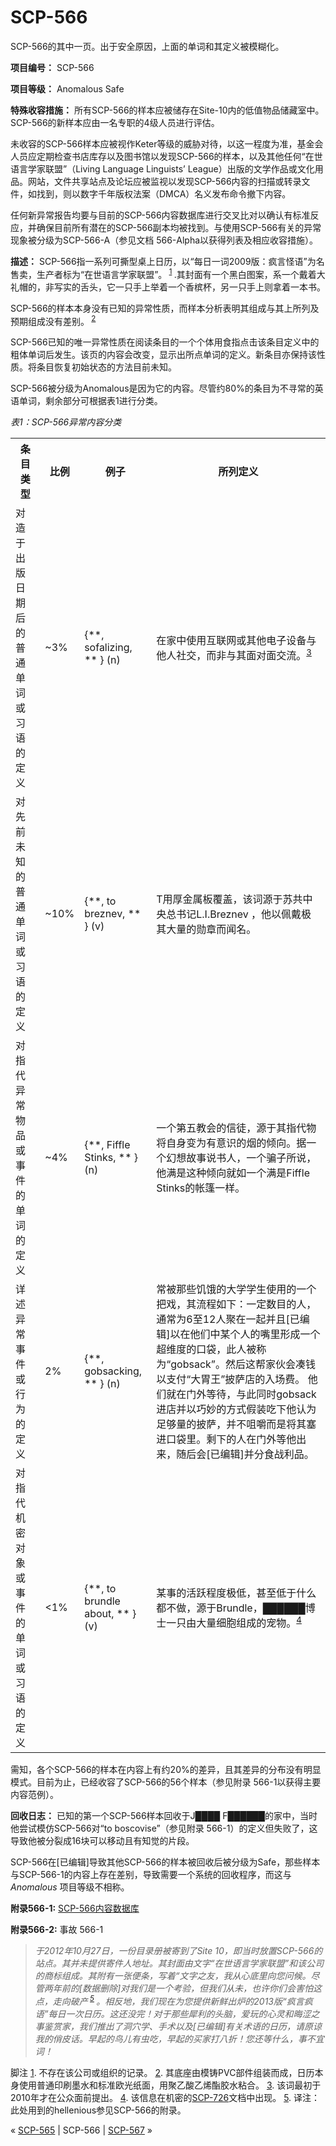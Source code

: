 # SCP-566
                        




SCP-566的其中一页。出于安全原因，上面的单词和其定义被模糊化。



**项目编号：**  SCP-566

**项目等级：**  Anomalous Safe

**特殊收容措施：**  所有SCP-566的样本应被储存在Site-10内的低值物品储藏室中。SCP-566的新样本应由一名专职的4级人员进行评估。

未收容的SCP-566样本应被视作Keter等级的威胁对待，以这一程度为准，基金会人员应定期检查书店库存以及图书馆以发现SCP-566的样本，以及其他任何“在世语言学家联盟”（Living Language Linguists’ League）出版的文学作品或文化用品。网站，文件共享站点及论坛应被监视以发现SCP-566内容的扫描或转录文件，如找到，则以数字千年版权法案（DMCA）名义发布命令撤下内容。

任何新异常报告均要与目前的SCP-566内容数据库进行交叉比对以确认有标准反应，并确保目前所有潜在的SCP-566副本均被找到。与使用SCP-566有关的异常现象被分级为SCP-566-A（参见文档 566-Alpha以获得列表及相应收容措施）。

**描述：**  SCP-566指一系列可撕型桌上日历，以“每日一词2009版：疯言怪语”为名售卖，生产者标为“在世语言学家联盟”。<sup class='footnoteref'>
 <a shape='rect' class='footnoteref' id='footnoteref-1' href='javascript:;' onclick='WIKIDOT.page.utils.scrollToReference(&apos;footnote-1&apos;)'>1</a>
</sup>.其封面有一个黑白图案，系一个戴着大礼帽的，非写实的舌头，它一只手上举着一个香槟杯，另一只手上则拿着一本书。

SCP-566的样本本身没有已知的异常性质，而样本分析表明其组成与其上所列及预期组成没有差别。<sup class='footnoteref'>
 <a shape='rect' class='footnoteref' id='footnoteref-2' href='javascript:;' onclick='WIKIDOT.page.utils.scrollToReference(&apos;footnote-2&apos;)'>2</a>
</sup>

SCP-566已知的唯一异常性质在阅读条目的一个个体用食指点击该条目定义中的粗体单词后发生。该页的内容会改变，显示出所点单词的定义。新条目亦保持该性质。将条目恢复初始状态的方法目前未知。

SCP-566被分级为Anomalous是因为它的内容。尽管约80%的条目为不寻常的英语单词，剩余部分可根据表1进行分类。

*表1：SCP-566异常内容分类* 
<table class='wiki-content-table'>
 <tr>
  <th colspan='1' rowspan='1'>&#26465;&#30446;&#31867;&#22411;</th>
  <th colspan='1' rowspan='1'>&#27604;&#20363;</th>
  <th colspan='1' rowspan='1'>&#20363;&#23376;</th>
  <th colspan='1' rowspan='1'>&#25152;&#21015;&#23450;&#20041;</th>
 </tr>
 <tr>
  <td colspan='1' rowspan='1'>&#23545;&#36896;&#20110;&#20986;&#29256;&#26085;&#26399;&#21518;&#30340;&#26222;&#36890;&#21333;&#35789;&#25110;&#20064;&#35821;&#30340;&#23450;&#20041;</td>
  <td colspan='1' rowspan='1'>~3%</td>
  <td colspan='1' rowspan='1'>{**, sofalizing, ** } (n)</td>
  <td colspan='1' rowspan='1'>&#22312;&#23478;&#20013;&#20351;&#29992;&#20114;&#32852;&#32593;&#25110;&#20854;&#20182;&#30005;&#23376;&#35774;&#22791;&#19982;&#20182;&#20154;&#31038;&#20132;&#65292;&#32780;&#38750;&#19982;&#20854;&#38754;&#23545;&#38754;&#20132;&#27969;&#12290;<sup class='footnoteref'><a shape='rect' class='footnoteref' id='footnoteref-3' href='javascript:;' onclick='WIKIDOT.page.utils.scrollToReference(&apos;footnote-3&apos;)'>3</a></sup></td>
 </tr>
 <tr>
  <td colspan='1' rowspan='1'>&#23545;&#20808;&#21069;&#26410;&#30693;&#30340;&#26222;&#36890;&#21333;&#35789;&#25110;&#20064;&#35821;&#30340;&#23450;&#20041;</td>
  <td colspan='1' rowspan='1'>~10%</td>
  <td colspan='1' rowspan='1'>{**, to breznev, ** } (v)</td>
  <td colspan='1' rowspan='1'>T&#29992;&#21402;&#37329;&#23646;&#26495;&#35206;&#30422;&#65292;&#35813;&#35789;&#28304;&#20110;&#33487;&#20849;&#20013;&#22830;&#24635;&#20070;&#35760;L.I.Breznev &#65292;&#20182;&#20197;&#20329;&#25140;&#26497;&#20854;&#22823;&#37327;&#30340;&#21195;&#31456;&#32780;&#38395;&#21517;&#12290;</td>
 </tr>
 <tr>
  <td colspan='1' rowspan='1'>&#23545;&#25351;&#20195;&#24322;&#24120;&#29289;&#21697;&#25110;&#20107;&#20214;&#30340;&#21333;&#35789;&#30340;&#23450;&#20041;</td>
  <td colspan='1' rowspan='1'>~4%</td>
  <td colspan='1' rowspan='1'>{**, Fiffle Stinks, ** } (n)</td>
  <td colspan='1' rowspan='1'>&#19968;&#20010;&#31532;&#20116;&#25945;&#20250;&#30340;&#20449;&#24466;&#65292;&#28304;&#20110;&#20854;&#25351;&#20195;&#29289;&#23558;&#33258;&#36523;&#21464;&#20026;&#26377;&#24847;&#35782;&#30340;&#28895;&#30340;&#20542;&#21521;&#12290;&#25454;&#19968;&#20010;&#24187;&#24819;&#25925;&#20107;&#35828;&#20070;&#20154;&#65292;&#19968;&#20010;&#39575;&#23376;&#25152;&#35828;&#65292;&#20182;&#28385;&#26159;&#36825;&#31181;&#20542;&#21521;&#23601;&#22914;&#19968;&#20010;&#28385;&#26159;Fiffle Stinks&#30340;&#24080;&#31735;&#19968;&#26679;&#12290;</td>
 </tr>
 <tr>
  <td colspan='1' rowspan='1'>&#35814;&#36848;&#24322;&#24120;&#20107;&#20214;&#25110;&#34892;&#20026;&#30340;&#23450;&#20041;</td>
  <td colspan='1' rowspan='1'>2%</td>
  <td colspan='1' rowspan='1'>{**, gobsacking, ** } (n)</td>
  <td colspan='1' rowspan='1'>&#24120;&#34987;&#37027;&#20123;&#39269;&#39295;&#30340;&#22823;&#23398;&#23398;&#29983;&#20351;&#29992;&#30340;&#19968;&#20010;&#25226;&#25103;&#65292;&#20854;&#27969;&#31243;&#22914;&#19979;&#65306;&#19968;&#23450;&#25968;&#30446;&#30340;&#20154;&#65292;&#36890;&#24120;&#20026;6&#33267;12&#20154;&#32858;&#22312;&#19968;&#36215;&#24182;&#19988;[&#24050;&#32534;&#36753;]&#20197;&#22312;&#20182;&#20204;&#20013;&#26576;&#20010;&#20154;&#30340;&#22068;&#37324;&#24418;&#25104;&#19968;&#20010;&#36229;&#32500;&#24230;&#30340;&#21475;&#34955;&#65292;&#27492;&#20154;&#34987;&#31216;&#20026;&#8220;gobsack&#8221;&#12290;&#28982;&#21518;&#36825;&#24110;&#23478;&#20249;&#20250;&#20945;&#38065;&#20197;&#25903;&#20184;&#8220;&#22823;&#32963;&#29579;&#8221;&#25259;&#33832;&#24215;&#30340;&#20837;&#22330;&#36153;&#12290; &#20182;&#20204;&#23601;&#22312;&#38376;&#22806;&#31561;&#24453;&#65292;&#19982;&#27492;&#21516;&#26102;gobsack&#36827;&#24215;&#24182;&#20197;&#24039;&#22937;&#30340;&#26041;&#24335;&#20551;&#35013;&#21507;&#19979;&#20182;&#35748;&#20026;&#36275;&#22815;&#37327;&#30340;&#25259;&#33832;&#65292;&#24182;&#19981;&#21632;&#22204;&#32780;&#26159;&#23558;&#20854;&#22622;&#36827;&#21475;&#34955;&#37324;&#12290;&#21097;&#19979;&#30340;&#20154;&#22312;&#38376;&#22806;&#31561;&#20182;&#20986;&#26469;&#65292;&#38543;&#21518;&#20250;[&#24050;&#32534;&#36753;]&#24182;&#20998;&#39135;&#25112;&#21033;&#21697;&#12290;</td>
 </tr>
 <tr>
  <td colspan='1' rowspan='1'>&#23545;&#25351;&#20195;&#26426;&#23494;&#23545;&#35937;&#25110;&#20107;&#20214;&#30340;&#21333;&#35789;&#25110;&#20064;&#35821;&#30340;&#23450;&#20041;</td>
  <td colspan='1' rowspan='1'>&lt;1%</td>
  <td colspan='1' rowspan='1'>{**, to brundle about, ** } (v)</td>
  <td colspan='1' rowspan='1'>&#26576;&#20107;&#30340;&#27963;&#36291;&#31243;&#24230;&#26497;&#20302;&#65292;&#29978;&#33267;&#20302;&#20110;&#20160;&#20040;&#37117;&#19981;&#20570;&#65292;&#28304;&#20110;Brundle&#65292;&#9608;&#9608;&#9608;&#9608;&#9608;&#9608;&#21338;&#22763;&#19968;&#21482;&#30001;&#22823;&#37327;&#32454;&#32990;&#32452;&#25104;&#30340;&#23456;&#29289;&#12290;<sup class='footnoteref'><a shape='rect' class='footnoteref' id='footnoteref-4' href='javascript:;' onclick='WIKIDOT.page.utils.scrollToReference(&apos;footnote-4&apos;)'>4</a></sup></td>
 </tr>
</table>
需知，各个SCP-566的样本在内容上有约20%的差异，且其差异的分布没有明显模式。目前为止，已经收容了SCP-566的56个样本（参见附录 566-1以获得主要内容范例）。

**回收日志：**  已知的第一个SCP-566样本回收于J████ F██████的家中，当时他尝试模仿SCP-566对“to boscovise”（参见附录 566-1）的定义但失败了，这导致他被分裂成16块可以移动且有知觉的片段。

SCP-566在[已编辑]导致其他SCP-566的样本被回收后被分级为Safe，那些样本与SCP-566-1的内容上存在差别，导致需要一个系统的回收程序，而这与*Anomalous* 项目等级不相称。

**附录566-1:**  [SCP-566内容数据库](/scp-566-contents-database)

**附录566-2:**  事故 566-1


> *于2012年10月27日，一份目录册被寄到了Site 10，即当时放置SCP-566的站点。其并未提供寄件人地址。其封面由文字“在世语言学家联盟”和该公司的商标组成。其附有一张便条，写着“文字之友，我从心底里向您问候。尽管两年前的[数据删除]对我们是一个考验，但我们从未，也许你们会害怕这点，走向破产<sup class='footnoteref'>
 <a shape='rect' class='footnoteref' id='footnoteref-5' href='javascript:;' onclick='WIKIDOT.page.utils.scrollToReference(&apos;footnote-5&apos;)'>5</a>
</sup>。相反地，我们现在为您提供新鲜出炉的2013版“疯言疯语”每日一次日历。这还没完！对于那些犀利的头脑，爱玩的心灵和晦涩之事鉴赏家，我们推出了洞穴学、手术以及[已编辑]有关术语的日历，请原谅我的俏皮话。早起的鸟儿有虫吃，早起的买家打八折！您还等什么，事不宜词！* 
> 


脚注
<a shape='rect' href='javascript:;' onclick='WIKIDOT.page.utils.scrollToReference(&apos;footnoteref-1&apos;)'>1</a>. 不存在该公司或组织的记录。
<a shape='rect' href='javascript:;' onclick='WIKIDOT.page.utils.scrollToReference(&apos;footnoteref-2&apos;)'>2</a>. 其底座由模铸PVC部件组装而成，日历本身使用普通印刷墨水和标准欧光纸面，用聚乙酸乙烯酯胶水粘合。
<a shape='rect' href='javascript:;' onclick='WIKIDOT.page.utils.scrollToReference(&apos;footnoteref-3&apos;)'>3</a>. 该词最初于2010年才在公众面前提出。
<a shape='rect' href='javascript:;' onclick='WIKIDOT.page.utils.scrollToReference(&apos;footnoteref-4&apos;)'>4</a>. 该信息在机密的[SCP-726](/scp-726)文档中出现。
<a shape='rect' href='javascript:;' onclick='WIKIDOT.page.utils.scrollToReference(&apos;footnoteref-5&apos;)'>5</a>. 译注：此处用到的hellenious参见SCP-566的附录。



« [SCP-565](/scp-565) | SCP-566 | [SCP-567](/scp-567) »





                    